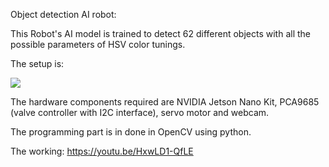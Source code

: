Object detection AI robot:
  
  This Robot's AI model is trained to detect 62 different objects with all the possible parameters of HSV color tunings.
  
  The setup is:
  
  ![](https://hackster.imgix.net/uploads/attachments/1107986/_8rxPIasZdW.blob?auto=compress%2Cformat&w=900&h=675&fit=min)

  The hardware components required are NVIDIA Jetson Nano Kit, PCA9685 (valve controller with I2C interface), servo motor and webcam.
  
  The programming part is in done in OpenCV using python.
  
  The working:
  https://youtu.be/HxwLD1-QfLE
